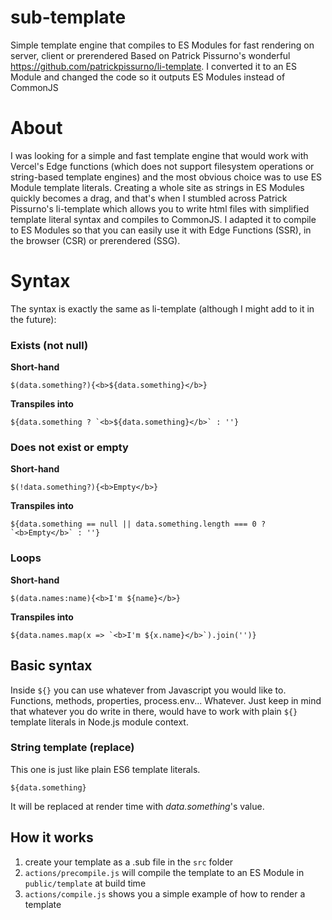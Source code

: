 # sub-template

Simple template engine that compiles to ES Modules for fast rendering on server, client or prerendered
Based on Patrick Pissurno's wonderful https://github.com/patrickpissurno/li-template.
I converted it to an ES Module and changed the code so it outputs ES Modules instead of CommonJS

# About

I was looking for a simple and fast template engine that would work with Vercel's Edge functions
(which does not support filesystem operations or string-based template engines) and the most
obvious choice was to use ES Module template literals. Creating a whole site as strings in ES Modules
quickly becomes a drag, and that's when I stumbled across Patrick Pissurno's li-template which allows
you to write html files with simplified template literal syntax and compiles to CommonJS. I adapted it
to compile to ES Modules so that you can easily use it with Edge Functions (SSR), in the browser (CSR)
or prerendered (SSG).

# Syntax

The syntax is exactly the same as li-template (although I might add to it in the future):

### Exists (not null)

**Short-hand**

`$(data.something?){<b>${data.something}</b>}`

**Transpiles into**

`` ${data.something ? `<b>${data.something}</b>` : ''} ``

### Does not exist or empty

**Short-hand**

`$(!data.something?){<b>Empty</b>}`

**Transpiles into**

`` ${data.something == null || data.something.length === 0 ? `<b>Empty</b>` : ''} ``

### Loops

**Short-hand**

`$(data.names:name){<b>I'm ${name}</b>}`

**Transpiles into**

`` ${data.names.map(x => `<b>I'm ${x.name}</b>`).join('')} ``

## Basic syntax

Inside `${}` you can use whatever from Javascript you would like to. Functions, methods, properties, process.env... Whatever. Just keep in mind that whatever you do write in there, would have to work with plain `${}` template literals in Node.js module context.

### String template (replace)

This one is just like plain ES6 template literals.

`${data.something}`

It will be replaced at render time with _data.something_'s value.

## How it works

1. create your template as a .sub file in the `src` folder
2. `actions/precompile.js` will compile the template to an ES Module in `public/template` at build time
3. `actions/compile.js` shows you a simple example of how to render a template
